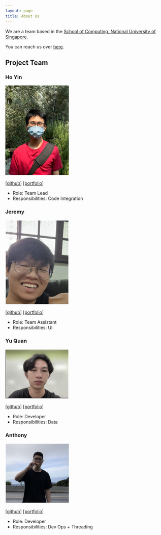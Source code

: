 ```yaml
---
layout: page
title: About Us
---
```


We are a team based in the [School of Computing, National University of Singapore](http://www.comp.nus.edu.sg).

You can reach us over [here](https://github.com/AY2223S2-CS2103-W17-3/tp/discussions).

## Project Team

### Ho Yin

<img src="images/lhy-hoyin.png" width="200px">

[[github](https://github.com/lhy-hoyin)]
[[portfolio](team/lhy-hoyin.md)]

* Role: Team Lead
* Responsibilities: Code Integration

### Jeremy

<img src="images/jrmckh.png" width="200px">

[[github](http://github.com/JrmCkh)]
[[portfolio](team/jrmckh.md)]

* Role: Team Assistant
* Responsibilities: UI

### Yu Quan

<img src="images/bigheartsmallbrain.png" width="200px">

[[github](http://github.com/BigheartSmallbrain)]
[[portfolio](team/bigheartsmallbrain.md)]

* Role: Developer
* Responsibilities: Data

### Anthony

<img src="images/anthonynmh.png" width="200px">

[[github](http://github.com/anthonynmh)]
[[portfolio](team/anthonynmh.md)]

* Role: Developer
* Responsibilities: Dev Ops + Threading
